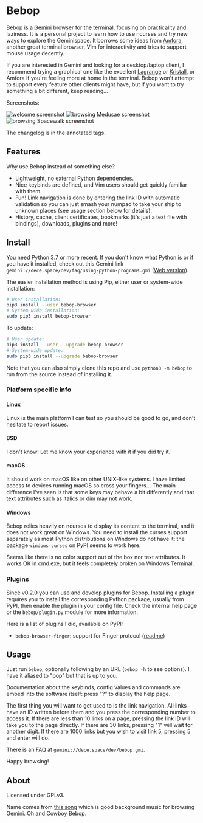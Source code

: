 Bebop
=====

Bebop is a [Gemini][gemini] browser for the terminal, focusing on practicality
and laziness. It is a personal project to learn how to use ncurses and try new
ways to explore the Geminispace. It borrows some ideas from [Amfora][amfora],
another great terminal browser, Vim for interactivity and tries to support mouse
usage decently.

[gemini]: https://gemini.circumlunar.space/
[amfora]: https://github.com/makeworld-the-better-one/amfora

If you are interested in Gemini and looking for a desktop/laptop client, I
recommend trying a graphical one like the excellent [Lagrange][lagrange] or
[Kristall][kristall], or Amfora if you're feeling more at home in the terminal.
Bebop won't attempt to support every feature other clients might have, but if
you want to try something a bit different, keep reading…

[lagrange]: https://git.skyjake.fi/skyjake/lagrange
[kristall]: https://kristall.random-projects.net/

Screenshots:

![welcome screenshot](https://files.dece.space/img/bebop/bebop-welcome.png)
![browsing Medusae screenshot](https://files.dece.space/img/bebop/bebop-medusae.png)
![browsing Spacewalk screenshot](https://files.dece.space/img/bebop/bebop-spacewalk.png)

The changelog is in the annotated tags.



Features
--------

Why use Bebop instead of something else?

- Lightweight, no external Python dependencies.
- Nice keybinds are defined, and Vim users should get quickly familiar with
    them.
- Fun! Link navigation is done by entering the link ID with automatic
    validation so you can just smash your numpad to take your ship to unknown
    places (see usage section below for details).
- History, cache, client certificates, bookmarks (it's just a text file with
    bindings), downloads, plugins and more!



Install
-------

You need Python 3.7 or more recent. If you don't know what Python is or if you
have it installed, check out this Gemini link `gemini://dece.space/dev/faq/using-python-programs.gmi` ([Web version][py-faq-http]).

[py-faq-http]: https://portal.mozz.us/gemini/dece.space/dev/faq/using-python-programs.gmi

The easier installation method is using Pip, either user or system-wide
installation:

```bash
# User installation:
pip3 install --user bebop-browser
# System-wide installation:
sudo pip3 install bebop-browser
```

To update:

```bash
# User update:
pip3 install --user --upgrade bebop-browser
# System-wide update:
sudo pip3 install --upgrade bebop-browser
```

Note that you can also simply clone this repo and use `python3 -m bebop` to run
from the source instead of installing it.

### Platform specific info

#### Linux

Linux is the main platform I can test so you should be good to go, and don't
hesitate to report issues.

#### BSD

I don't know! Let me know your experience with it if you did try it.

#### macOS

It should work on macOS like on other UNIX-like systems. I have limited access
to devices running macOS so cross your fingers… The main difference I've seen is
that some keys may behave a bit differently and that text attributes such as
italics or dim may not work.

#### Windows

Bebop relies heavily on ncurses to display its content to the terminal, and it
does not work great on Windows. You need to install the curses support
separately as most Python distributions on Windows do not have it: the package
`windows-curses` on PyPI seems to work here.

Seems like there is no color support out of the box nor text attributes. It
works OK in cmd.exe, but it feels completely broken on Windows Terminal.

### Plugins

Since v0.2.0 you can use and develop plugins for Bebop. Installing a plugin
requires you to install the corresponding Python package, usually from PyPI,
then enable the plugin in your config file. Check the internal help page or the
`bebop/plugin.py` module for more information.

Here is a list of plugins I did, available on PyPI:

- `bebop-browser-finger`: support for Finger protocol ([readme][plugin-finger])

[plugin-finger]: plugins/finger/README.md



Usage
-----

Just run `bebop`, optionally following by an URL (`bebop -h` to see options). I
have it aliased to "bop" but that is up to you.

Documentation about the keybinds, config values and commands are embed into the
software itself: press "?" to display the help page.

The first thing you will want to get used to is the link navigation. All links
have an ID written before them and you press the corresponding number to access
it. If there are less than 10 links on a page, pressing the link ID will take
you to the page directly. If there are 30 links, pressing "1" will wait for
another digit. If there are 1000 links but you wish to visit link 5, pressing 5
and enter will do.

There is an FAQ at `gemini://dece.space/dev/bebop.gmi`.

Happy browsing!



About
-----

Licensed under GPLv3.

Name comes from [this song][bop] which is good background music for browsing
Gemini. Oh and Cowboy Bebop.

[bop]: https://www.youtube.com/watch?v=tWyUYAmmtNg

